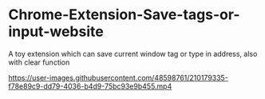 # Chrome-Extension-Save-tags-or-input-website

A toy extension which can save current window tag or type in address, also with clear function

https://user-images.githubusercontent.com/48598761/210179335-f78e89c9-dd79-4036-b4d9-75bc93e9b455.mp4

